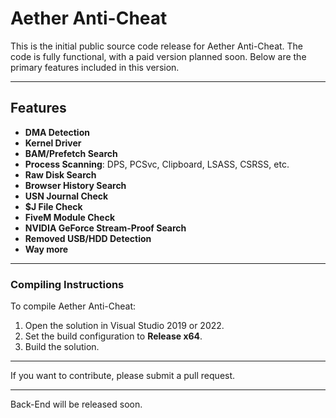 # Aether Anti-Cheat

 
This is the initial public source code release for Aether Anti-Cheat. The code is fully functional, with a paid version planned soon. Below are the primary features included in this version.

---

## Features

- **DMA Detection**
- **Kernel Driver**
- **BAM/Prefetch Search**
- **Process Scanning**: DPS, PCSvc, Clipboard, LSASS, CSRSS, etc.
- **Raw Disk Search**
- **Browser History Search**
- **USN Journal Check**
- **$J File Check**
- **FiveM Module Check**
- **NVIDIA GeForce Stream-Proof Search**
- **Removed USB/HDD Detection**
- **Way more**
---

### Compiling Instructions

To compile Aether Anti-Cheat:

1. Open the solution in Visual Studio 2019 or 2022.
2. Set the build configuration to **Release x64**.
3. Build the solution.

---

If you want to contribute, please submit a pull request.

--- 

Back-End will be released soon.
